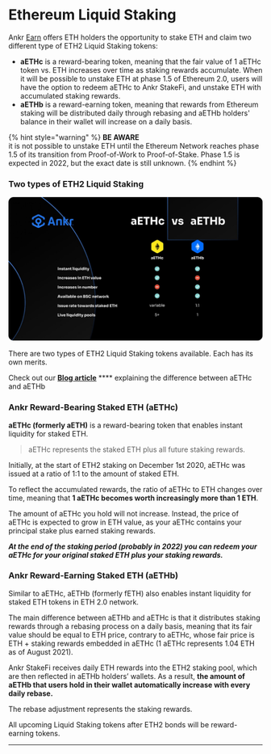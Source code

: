 # Ethereum Liquid Staking

Ankr [Earn](https://stakefi.ankr.com/liquid-staking) offers ETH holders the opportunity to stake ETH and claim two different type of ETH2 Liquid Staking tokens:

* **aETHc** is a reward-bearing token, meaning that the fair value of 1 aETHc token vs. ETH increases over time as staking rewards accumulate. When it will be possible to unstake ETH at phase 1.5 of Ethereum 2.0, users will have the option to redeem aETHc to Ankr StakeFi, and unstake ETH with accumulated staking rewards.
* **aETHb** is a reward-earning token, meaning that rewards from Ethereum staking will be distributed daily through rebasing and aETHb holders' balance in their wallet will increase on a daily basis.

{% hint style="warning" %}
**BE AWARE**\
it is not possible to unstake ETH until the Ethereum Network reaches phase 1.5 of its transition from Proof-of-Work to Proof-of-Stake. Phase 1.5 is expected in 2022, but the exact date is still unknown.
{% endhint %}

### Two types of ETH2 Liquid Staking

![Summary of Key Benefits](../../../../.gitbook/assets/ETH-bond-decision.jpeg)

There are two types of ETH2 Liquid Staking tokens available. Each has its own merits.

Check out our [**Blog article**](https://medium.com/ankr-network/aeth-vs-feth-which-liquid-asset-to-choose-4c2be5dca977) **** explaining the difference between aETHc and aETHb

### **Ankr Reward-Bearing Staked ETH (aETHc)**

**aETHc (formerly aETH)** is a reward-bearing token that enables instant liquidity for staked ETH.

> aETHc represents the staked ETH plus all future staking rewards.

Initially, at the start of ETH2 staking on December 1st 2020, aETHc was issued at a ratio of 1:1 to the amount of staked ETH.

To reflect the accumulated rewards, the ratio of aETHc to ETH changes over time, meaning that **1 aETHc becomes worth increasingly more than 1 ETH**.

The amount of aETHc you hold will not increase. Instead, the price of aETHc is expected to grow in ETH value, as your aETHc contains your principal stake plus earned staking rewards.

_**At the end of the staking period (probably in 2022) you can redeem your aETHc for your original staked ETH plus your staking rewards.**_

### **Ankr Reward-Earning Staked ETH (aETHb)**

Similar to aETHc, aETHb (formerly fETH) also enables instant liquidity for staked ETH tokens in ETH 2.0 network.

The main difference between aETHb and aETHc is that it distributes staking rewards through a rebasing process on a daily basis, meaning that its fair value should be equal to ETH price, contrary to aETHc, whose fair price is ETH + staking rewards embedded in aETHc (1 aETHc represents 1.04 ETH as of August 2021).

Ankr StakeFi receives daily ETH rewards into the ETH2 staking pool, which are then reflected in aETHb holders’ wallets. As a result, **the amount of aETHb that users hold in their wallet automatically increase with every daily rebase.**

The rebase adjustment represents the staking rewards.

All upcoming Liquid Staking tokens after ETH2 bonds will be reward-earning tokens.

***
